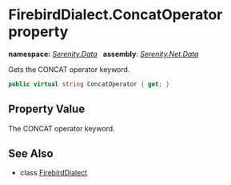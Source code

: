 # FirebirdDialect.ConcatOperator property
**namespace:** *[Serenity.Data](../../README.md#serenity.data-namespace)*   **assembly**: *[Serenity.Net.Data](../../README.md)*

Gets the CONCAT operator keyword.

```csharp
public virtual string ConcatOperator { get; }
```

## Property Value

The CONCAT operator keyword.

## See Also

* class [FirebirdDialect](../FirebirdDialect.md)